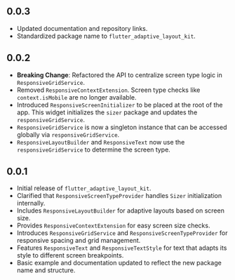 ## 0.0.3

* Updated documentation and repository links.
* Standardized package name to `flutter_adaptive_layout_kit`.

## 0.0.2

* **Breaking Change**: Refactored the API to centralize screen type logic in `ResponsiveGridService`.
* Removed `ResponsiveContextExtension`. Screen type checks like `context.isMobile` are no longer available.
* Introduced `ResponsiveScreenInitializer` to be placed at the root of the app. This widget initializes the `sizer` package and updates the `responsiveGridService`.
* `ResponsiveGridService` is now a singleton instance that can be accessed globally via `responsiveGridService`.
* `ResponsiveLayoutBuilder` and `ResponsiveText` now use the `responsiveGridService` to determine the screen type.

## 0.0.1

* Initial release of `flutter_adaptive_layout_kit`.
* Clarified that `ResponsiveScreenTypeProvider` handles `Sizer` initialization internally.
* Includes `ResponsiveLayoutBuilder` for adaptive layouts based on screen size.
* Provides `ResponsiveContextExtension` for easy screen size checks.
* Introduces `ResponsiveGridService` and `ResponsiveScreenTypeProvider` for responsive spacing and grid management.
* Features `ResponsiveText` and `ResponsiveTextStyle` for text that adapts its style to different screen breakpoints.
* Basic example and documentation updated to reflect the new package name and structure.